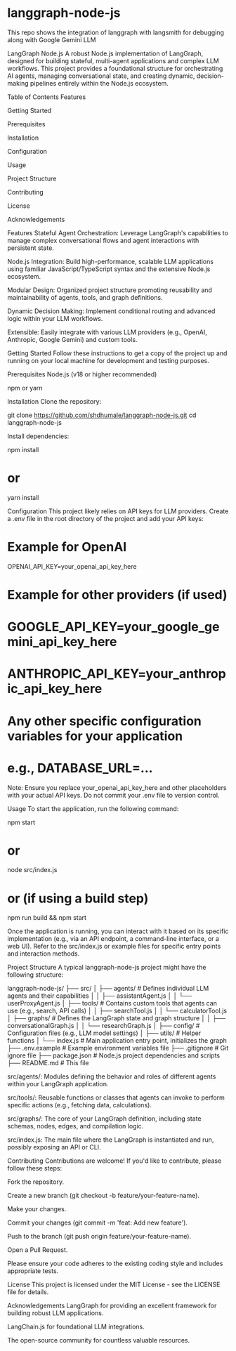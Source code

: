 # langgraph-node-js
This repo shows the integration of langgraph with langsmith for debugging along with Google Gemini LLM

LangGraph Node.js
A robust Node.js implementation of LangGraph, designed for building stateful, multi-agent applications and complex LLM workflows. This project provides a foundational structure for orchestrating AI agents, managing conversational state, and creating dynamic, decision-making pipelines entirely within the Node.js ecosystem.

Table of Contents
Features

Getting Started

Prerequisites

Installation

Configuration

Usage

Project Structure

Contributing

License

Acknowledgements

Features
Stateful Agent Orchestration: Leverage LangGraph's capabilities to manage complex conversational flows and agent interactions with persistent state.

Node.js Integration: Build high-performance, scalable LLM applications using familiar JavaScript/TypeScript syntax and the extensive Node.js ecosystem.

Modular Design: Organized project structure promoting reusability and maintainability of agents, tools, and graph definitions.

Dynamic Decision Making: Implement conditional routing and advanced logic within your LLM workflows.

Extensible: Easily integrate with various LLM providers (e.g., OpenAI, Anthropic, Google Gemini) and custom tools.

Getting Started
Follow these instructions to get a copy of the project up and running on your local machine for development and testing purposes.

Prerequisites
Node.js (v18 or higher recommended)

npm or yarn

Installation
Clone the repository:

git clone https://github.com/shdhumale/langgraph-node-js.git
cd langgraph-node-js

Install dependencies:

npm install
# or
yarn install

Configuration
This project likely relies on API keys for LLM providers. Create a .env file in the root directory of the project and add your API keys:

# Example for OpenAI
OPENAI_API_KEY=your_openai_api_key_here

# Example for other providers (if used)
# GOOGLE_API_KEY=your_google_gemini_api_key_here
# ANTHROPIC_API_KEY=your_anthropic_api_key_here

# Any other specific configuration variables for your application
# e.g., DATABASE_URL=...

Note: Ensure you replace your_openai_api_key_here and other placeholders with your actual API keys. Do not commit your .env file to version control.

Usage
To start the application, run the following command:

npm start
# or
node src/index.js
# or (if using a build step)
npm run build && npm start

Once the application is running, you can interact with it based on its specific implementation (e.g., via an API endpoint, a command-line interface, or a web UI). Refer to the src/index.js or example files for specific entry points and interaction methods.

Project Structure
A typical langgraph-node-js project might have the following structure:

langgraph-node-js/
├── src/
│   ├── agents/            # Defines individual LLM agents and their capabilities
│   │   ├── assistantAgent.js
│   │   └── userProxyAgent.js
│   ├── tools/             # Contains custom tools that agents can use (e.g., search, API calls)
│   │   ├── searchTool.js
│   │   └── calculatorTool.js
│   ├── graphs/            # Defines the LangGraph state and graph structure
│   │   ├── conversationalGraph.js
│   │   └── researchGraph.js
│   ├── config/            # Configuration files (e.g., LLM model settings)
│   ├── utils/             # Helper functions
│   └── index.js           # Main application entry point, initializes the graph
├── .env.example           # Example environment variables file
├── .gitignore             # Git ignore file
├── package.json           # Node.js project dependencies and scripts
├── README.md              # This file

src/agents/: Modules defining the behavior and roles of different agents within your LangGraph application.

src/tools/: Reusable functions or classes that agents can invoke to perform specific actions (e.g., fetching data, calculations).

src/graphs/: The core of your LangGraph definition, including state schemas, nodes, edges, and compilation logic.

src/index.js: The main file where the LangGraph is instantiated and run, possibly exposing an API or CLI.

Contributing
Contributions are welcome! If you'd like to contribute, please follow these steps:

Fork the repository.

Create a new branch (git checkout -b feature/your-feature-name).

Make your changes.

Commit your changes (git commit -m 'feat: Add new feature').

Push to the branch (git push origin feature/your-feature-name).

Open a Pull Request.

Please ensure your code adheres to the existing coding style and includes appropriate tests.

License
This project is licensed under the MIT License - see the LICENSE file for details.

Acknowledgements
LangGraph for providing an excellent framework for building robust LLM applications.

LangChain.js for foundational LLM integrations.

The open-source community for countless valuable resources.
